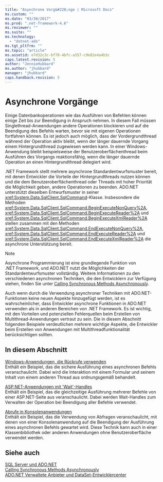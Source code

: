 ```yaml
---
title: "Asynchrone Vorg&#228;nge | Microsoft Docs"
ms.custom: ""
ms.date: "03/30/2017"
ms.prod: ".net-framework-4.6"
ms.reviewer: ""
ms.suite: ""
ms.technology: 
  - "dotnet-ado"
ms.tgt_pltfrm: ""
ms.topic: "article"
ms.assetid: e7d32c3c-bf78-4bfc-a357-c9e82e4a4b3c
caps.latest.revision: 5
author: "JennieHubbard"
ms.author: "jhubbard"
manager: "jhubbard"
caps.handback.revision: 5
---
```

# Asynchrone Vorg&#228;nge
Einige Datenbankoperationen wie das Ausführen von Befehlen können einige Zeit bis zur Beendigung in Anspruch nehmen.  In diesem Fall müssen Singlethread\-Anwendungen andere Operationen blockieren und auf die Beendigung des Befehls warten, bevor sie mit eigenen Operationen fortfahren können.  Es ist jedoch auch möglich, dass der Vordergrundthread während der Operation aktiv bleibt, wenn der länger dauernde Vorgang einem Hintergrundthread zugewiesen werden kann.  In einer Windows\-Anwendung bleibt beispielsweise der Benutzeroberflächenthread beim Ausführen des Vorgangs reaktionsfähig, wenn die länger dauernde Operation an einen Hintergrundthread delegiert wird.  
  
 .NET Framework stellt mehrere asynchrone Standardentwurfsmuster bereit, mit denen Entwickler die Vorteile der Hintergrundthreads nutzen können und die dem Benutzeroberflächenthread oder Threads mit hoher Priorität die Möglichkeit geben, andere Operationen zu beenden.  ADO.NET unterstützt dieselben Entwurfsmuster in seiner <xref:System.Data.SqlClient.SqlCommand>\-Klasse.  Insbesondere die Methoden <xref:System.Data.SqlClient.SqlCommand.BeginExecuteNonQuery%2A>, <xref:System.Data.SqlClient.SqlCommand.BeginExecuteReader%2A> und <xref:System.Data.SqlClient.SqlCommand.BeginExecuteXmlReader%2A> stellen zusammen mit den Methoden <xref:System.Data.SqlClient.SqlCommand.EndExecuteNonQuery%2A>, <xref:System.Data.SqlClient.SqlCommand.EndExecuteReader%2A> und <xref:System.Data.SqlClient.SqlCommand.EndExecuteXmlReader%2A> die asynchrone Unterstützung bereit.  
  
> [!NOTE]
>  Asynchrone Programmierung ist eine grundlegende Funktion von .NET Framework, und ADO.NET nutzt die Möglichkeiten der Standardentwurfsmuster vollständig.  Weitere Informationen zu den verschiedenen asynchronen Techniken, die den Entwicklern zur Verfügung stehen, finden Sie unter [Calling Synchronous Methods Asynchronously](../../../../../docs/standard/asynchronous-programming-patterns/calling-synchronous-methods-asynchronously.md).  
  
 Auch wenn durch die Verwendung asynchroner Techniken mit ADO.NET\-Funktionen keine neuen Aspekte hinzugefügt werden, ist es wahrscheinlicher, dass Entwickler asynchrone Funktionen in ADO.NET verwenden als in anderen Bereichen von .NET Framework.  Es ist wichtig, mit den Vorteilen und potenziellen Fehlerquellen beim Erstellen von Multithread\-Anwendungen vertraut zu sein.  Die in diesem Abschnitt folgenden Beispiele verdeutlichen mehrere wichtige Aspekte, die Entwickler beim Erstellen von Anwendungen mit Multithreadfunktionalität berücksichtigen sollten.  
  
## In diesem Abschnitt  
 [Windows\-Anwendungen, die Rückrufe verwenden](../../../../../docs/framework/data/adonet/sql/windows-applications-using-callbacks.md)  
 Enthält ein Beispiel, das die sichere Ausführung eines asynchronen Befehls veranschaulicht. Dabei wird die Interaktion mit einem Formular und seinem Inhalt von einem anderen Thread aus ordnungsgemäß behandelt.  
  
 [ASP.NET\-Anwendungen mit 'Wait'\-Handles](../../../../../docs/framework/data/adonet/sql/aspnet-apps-using-wait-handles.md)  
 Enthält ein Beispiel, das die gleichzeitige Ausführung mehrerer Befehle von einer ASP.NET\-Seite aus veranschaulicht. Dabei werden Wait\-Handles zum Verwalten der Operation bei Beendigung aller Befehle verwendet.  
  
 [Abrufe in Konsolenanwendungen](../../../../../docs/framework/data/adonet/sql/polling-in-console-applications.md)  
 Enthält ein Beispiel, das die Verwendung von Abfragen veranschaulicht, mit denen von einer Konsolenanwendung auf die Beendigung der Ausführung eines asynchronen Befehls gewartet wird.  Diese Technik kann auch in einer Klassenbibliothek oder anderen Anwendungen ohne Benutzeroberfläche verwendet werden.  
  
## Siehe auch  
 [SQL Server und ADO.NET](../../../../../docs/framework/data/adonet/sql/index.md)   
 [Calling Synchronous Methods Asynchronously](../../../../../docs/standard/asynchronous-programming-patterns/calling-synchronous-methods-asynchronously.md)   
 [ADO.NET Verwaltete Anbieter und DataSet\-Entwicklercenter](http://go.microsoft.com/fwlink/?LinkId=217917)